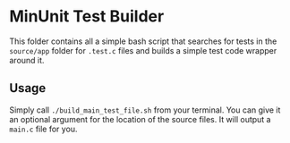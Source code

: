 # MinUnit Test Builder
This folder contains all a simple bash script that searches for tests in the `source/app` folder for `.test.c` files and builds a simple test code wrapper around it.

## Usage
Simply call `./build_main_test_file.sh` from your terminal. You can give it an optional argument for the location of the source files. It will output a  `main.c` file for you.

